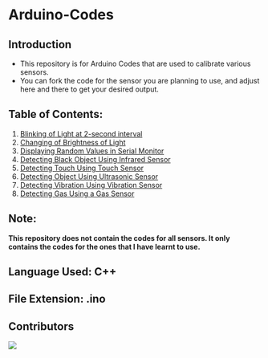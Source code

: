 # Arduino-Codes

## Introduction
- This repository is for Arduino Codes that are used to calibrate various sensors.
- You can fork the code for the sensor you are planning to use, and adjust here and there to get your desired output.

## Table of Contents:
1. [Blinking of Light at 2-second interval](https://github.com/Agnik7/Arduino-Codes/blob/main/Blink_light/Blink_light.ino)
2. [Changing of Brightness of Light](https://github.com/Agnik7/Arduino-Codes/blob/main/Brightness_alter/Brightness_alter.ino)
3. [Displaying Random Values in Serial Monitor](https://github.com/Agnik7/Arduino-Codes/blob/main/Serial_Monitor_Use/Serial_Monitor_Use.ino)
4. [Detecting Black Object Using Infrared Sensor](https://github.com/Agnik7/Arduino-Codes/blob/main/Black_object/Black_object.ino)
5. [Detecting Touch Using Touch Sensor](https://github.com/Agnik7/Arduino-Codes/blob/main/Touch_sensor/Touch_sensor.ino)
6. [Detecting Object Using Ultrasonic Sensor](https://github.com/Agnik7/Arduino-Codes/blob/main/Object_detect/Object_detect.ino)
7. [Detecting Vibration Using Vibration Sensor](https://github.com/Agnik7/Arduino-Codes/blob/main/Vibration_sensor/Vibration_sensor.ino)
8. [Detecting Gas Using a Gas Sensor](https://github.com/Agnik7/Arduino-Codes/blob/main/Gas_detect/Gas_detect.ino)


## Note: 
**This repository does not contain the codes for all sensors. It only contains the codes for the ones that I have learnt to use.**


## Language Used: C++

## File Extension: .ino

<!-- Authors -->
## Contributors
<a href="https://github.com/Agnik7/Arduino-Codes/contributors"><img src="https://contrib.rocks/image?repo=Agnik7/Arduino-Codes"></a>
